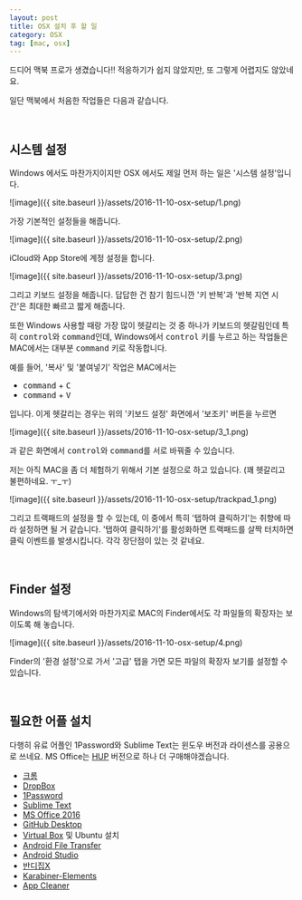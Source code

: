 ```yaml
---
layout: post
title: OSX 설치 후 할 일
category: OSX
tag: [mac, osx]
---
```


드디어 맥북 프로가 생겼습니다!!
적응하기가 쉽지 않았지만, 또 그렇게 어렵지도 않았네요. 

일단 맥북에서 처음한 작업들은 다음과 같습니다.

<br>

## 시스템 설정

Windows 에서도 마찬가지이지만 OSX 에서도 제일 먼저 하는 일은 '시스템 설정'입니다.

![image]({{ site.baseurl }}/assets/2016-11-10-osx-setup/1.png)

가장 기본적인 설정들을 해줍니다.

![image]({{ site.baseurl }}/assets/2016-11-10-osx-setup/2.png)

iCloud와 App Store에 계정 설정을 합니다.

![image]({{ site.baseurl }}/assets/2016-11-10-osx-setup/3.png)

그리고 키보드 설정을 해줍니다. 답답한 건 참기 힘드니깐 
'키 반복'과 '반복 지연 시간'은 최대한 빠르고 짧게 해줍니다.

또한 Windows 사용할 때랑 가장 많이 헷갈리는 것 중 하나가 키보드의 헷갈림인데
특히 <kbd>control</kbd>와 <kbd>command</kbd>인데, Windows에서 <kbd>control</kbd> 키를 누르고 하는
작업들은 MAC에서는 대부분 <kbd>command</kbd> 키로 작동합니다.

예를 들어, '복사' 및 '붙여넣기' 작업은 MAC에서는

* <kbd>command</kbd> + <kbd>C</kbd>
* <kbd>command</kbd> + <kbd>V</kbd>

입니다. 이게 헷갈리는 경우는 위의 '키보드 설정' 화면에서 '보조키' 버튼을 누르면

![image]({{ site.baseurl }}/assets/2016-11-10-osx-setup/3_1.png)

과 같은 화면에서 <kbd>control</kbd>와 <kbd>command</kbd>를 서로 바꿔줄 수 있습니다.

저는 아직 MAC을 좀 더 체험하기 위해서 기본 설정으로 하고 있습니다. (꽤 헷갈리고 불편하네요. ㅜ_ㅜ)

![image]({{ site.baseurl }}/assets/2016-11-10-osx-setup/trackpad_1.png)

그리고 트랙패드의 설정을 할 수 있는데, 이 중에서 특히 '탭하여 클릭하기'는 취향에 따라
설정하면 될 거 같습니다. '탭하여 클릭하기'를 활성화하면 트랙패드를 살짝 터치하면 클릭 이벤트를
발생시킵니다. 각각 장단점이 있는 것 같네요.

<br>

## Finder 설정

Windows의 탐색기에서와 마찬가지로 MAC의 Finder에서도 각 파일들의 확장자는 보이도록 해 놓습니다.

![image]({{ site.baseurl }}/assets/2016-11-10-osx-setup/4.png)

Finder의 '환경 설정'으로 가서 '고급' 탭을 가면 모든 파일의 확장자 보기를
설정할 수 있습니다.

<br>

## 필요한 어플 설치
다행히 유료 어플인 1Password와 Sublime Text는 윈도우 버전과 라이센스를 공용으로 쓰네요.
MS Office는 [HUP](http://www.microsofthup.com/) 버전으로 하나 더 구매해야겠습니다.

* [크롬](https://www.google.co.kr/chrome/browser/desktop/)
* [DropBox](https://www.dropbox.com/ko/downloading)
* [1Password](https://agilebits.com/downloads)
* [Sublime Text](https://www.sublimetext.com/)
* [MS Office 2016](http://www.microsofthup.com)
* [GitHub Desktop](https://desktop.github.com/)
* [Virtual Box](https://www.virtualbox.org/) 및 Ubuntu 설치
* [Android File Transfer](https://www.android.com/filetransfer/)
* [Android Studio](https://developer.android.com/studio/index.html?hl=ko)
* [반디집X](https://www.bandisoft.co.kr/bandizip/x/)
* [Karabiner-Elements](https://pqrs.org/latest/karabiner-elements-latest.dmg)
* [App Cleaner](https://freemacsoft.net/appcleaner/)
